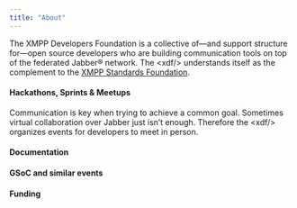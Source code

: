 ```yaml
---
title: "About"
---
```


The XMPP Developers Foundation is a collective of—and support structure for—open source developers who are building communication tools on top of the federated Jabber® network. The &lt;xdf/&gt; understands itself as the complement to the [XMPP Standards Foundation](https://xmpp.org).

#### Hackathons, Sprints & Meetups
Communication is key when trying to achieve a common goal. Sometimes virtual collaboration over Jabber just isn’t enough. Therefore the &lt;xdf/&gt; organizes events for developers to meet in person.

#### Documentation

#### GSoC and similar events

#### Funding
